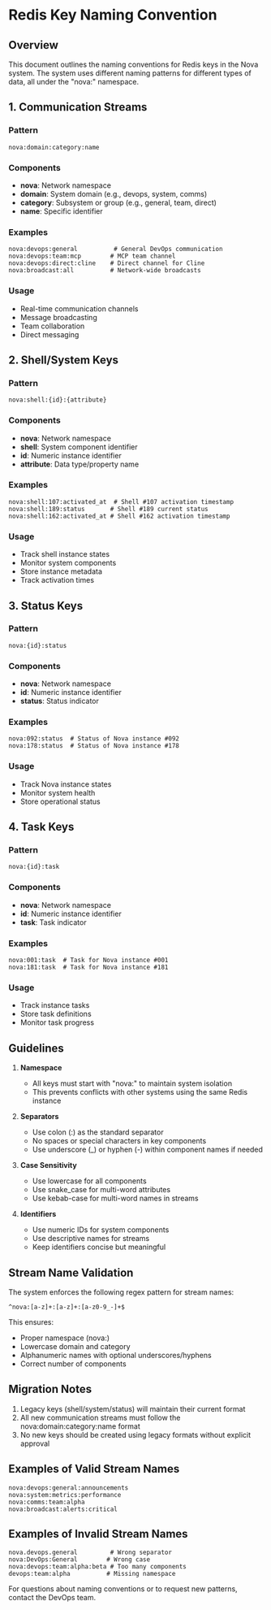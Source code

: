 # Redis Key Naming Convention

## Overview

This document outlines the naming conventions for Redis keys in the Nova system. The system uses different naming patterns for different types of data, all under the "nova:" namespace.

## 1. Communication Streams

### Pattern
```
nova:domain:category:name
```

### Components
- **nova**: Network namespace
- **domain**: System domain (e.g., devops, system, comms)
- **category**: Subsystem or group (e.g., general, team, direct)
- **name**: Specific identifier

### Examples
```
nova:devops:general          # General DevOps communication
nova:devops:team:mcp        # MCP team channel
nova:devops:direct:cline    # Direct channel for Cline
nova:broadcast:all          # Network-wide broadcasts
```

### Usage
- Real-time communication channels
- Message broadcasting
- Team collaboration
- Direct messaging

## 2. Shell/System Keys

### Pattern
```
nova:shell:{id}:{attribute}
```

### Components
- **nova**: Network namespace
- **shell**: System component identifier
- **id**: Numeric instance identifier
- **attribute**: Data type/property name

### Examples
```
nova:shell:107:activated_at  # Shell #107 activation timestamp
nova:shell:189:status       # Shell #189 current status
nova:shell:162:activated_at # Shell #162 activation timestamp
```

### Usage
- Track shell instance states
- Monitor system components
- Store instance metadata
- Track activation times

## 3. Status Keys

### Pattern
```
nova:{id}:status
```

### Components
- **nova**: Network namespace
- **id**: Numeric instance identifier
- **status**: Status indicator

### Examples
```
nova:092:status  # Status of Nova instance #092
nova:178:status  # Status of Nova instance #178
```

### Usage
- Track Nova instance states
- Monitor system health
- Store operational status

## 4. Task Keys

### Pattern
```
nova:{id}:task
```

### Components
- **nova**: Network namespace
- **id**: Numeric instance identifier
- **task**: Task indicator

### Examples
```
nova:001:task  # Task for Nova instance #001
nova:181:task  # Task for Nova instance #181
```

### Usage
- Track instance tasks
- Store task definitions
- Monitor task progress

## Guidelines

1. **Namespace**
   - All keys must start with "nova:" to maintain system isolation
   - This prevents conflicts with other systems using the same Redis instance

2. **Separators**
   - Use colon (:) as the standard separator
   - No spaces or special characters in key components
   - Use underscore (_) or hyphen (-) within component names if needed

3. **Case Sensitivity**
   - Use lowercase for all components
   - Use snake_case for multi-word attributes
   - Use kebab-case for multi-word names in streams

4. **Identifiers**
   - Use numeric IDs for system components
   - Use descriptive names for streams
   - Keep identifiers concise but meaningful

## Stream Name Validation

The system enforces the following regex pattern for stream names:
```
^nova:[a-z]+:[a-z]+:[a-z0-9_-]+$
```

This ensures:
- Proper namespace (nova:)
- Lowercase domain and category
- Alphanumeric names with optional underscores/hyphens
- Correct number of components

## Migration Notes

1. Legacy keys (shell/system/status) will maintain their current format
2. All new communication streams must follow the nova:domain:category:name format
3. No new keys should be created using legacy formats without explicit approval

## Examples of Valid Stream Names

```
nova:devops:general:announcements
nova:system:metrics:performance
nova:comms:team:alpha
nova:broadcast:alerts:critical
```

## Examples of Invalid Stream Names

```
nova.devops.general         # Wrong separator
nova:DevOps:General        # Wrong case
nova:devops:team:alpha:beta # Too many components
devops:team:alpha          # Missing namespace
```

For questions about naming conventions or to request new patterns, contact the DevOps team.
